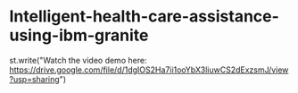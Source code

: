 # Intelligent-health-care-assistance-using-ibm-granite
st.write("Watch the video demo here: https://drive.google.com/file/d/1dgIOS2Ha7ii1ooYbX3liuwCS2dExzsmJ/view?usp=sharing")
